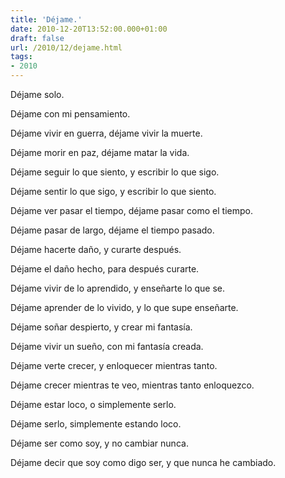```yaml
---
title: 'Déjame.'
date: 2010-12-20T13:52:00.000+01:00
draft: false
url: /2010/12/dejame.html
tags: 
- 2010
---
```


Déjame solo.  
  
Déjame con mi pensamiento.  
  
Déjame vivir en guerra, déjame vivir la muerte.  
  
Déjame morir en paz, déjame matar la vida.  
  
Déjame seguir lo que siento, y escribir lo que sigo.  
  
Déjame sentir lo que sigo, y escribir lo que siento.  
  
Déjame ver pasar el tiempo, déjame pasar como el tiempo.  
  
Déjame pasar de largo, déjame el tiempo pasado.  
  
Déjame hacerte daño, y curarte después.  
  
Déjame el daño hecho, para después curarte.  
  
Déjame vivir de lo aprendido, y enseñarte lo que se.  
  
Déjame aprender de lo vivido, y lo que supe enseñarte.  
  
Déjame soñar despierto, y crear mi fantasía.  
  
Déjame vivir un sueño, con mi fantasía creada.  
  
Déjame verte crecer, y enloquecer mientras tanto.  
  
Déjame crecer mientras te veo, mientras tanto enloquezco.  
  
Déjame estar loco, o simplemente serlo.  
  
Déjame serlo, simplemente estando loco.  
  
Déjame ser como soy, y no cambiar nunca.  
  
Déjame decir que soy como digo ser, y que nunca he cambiado.